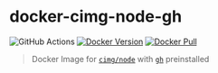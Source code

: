 # docker-cimg-node-gh

![GitHub Actions](https://github.com/sugarshin/docker-cimg-node-gh/actions/workflows/build-and-push.yml/badge.svg)
[![Docker Version](https://img.shields.io/docker/v/sugarshin/cimg-node-gh)](https://hub.docker.com/r/sugarshin/cimg-node-gh)
[![Docker Pull](https://img.shields.io/docker/pulls/sugarshin/cimg-node-gh)](https://hub.docker.com/r/sugarshin/cimg-node-gh)

> Docker Image for [`cimg/node`](https://hub.docker.com/r/cimg/node) with [`gh`](https://cli.github.com/) preinstalled

